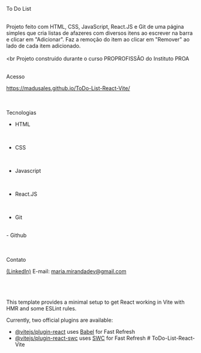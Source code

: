 To Do List
<br>
<br>

Projeto feito com HTML, CSS, JavaScript, React.JS e Git de uma página simples que cria listas de afazeres com diversos itens ao escrever na barra e clicar em "Adicionar". Faz a remoção do item ao clicar em "Remover" ao lado de cada item adicionado.
<br>
<br>
<br
Projeto construído durante o curso PROPROFISSÃO do Instituto PROA
<br>
<br>


 Acesso
<br>

https://madusales.github.io/ToDo-List-React-Vite/
<br>
<br>
<br>

 Tecnologias
<br>

- HTML
<br>
  
- CSS
<br>
  
- Javascript
<br>
  
- React.JS
<br>
  
- Git
<br>
- Github
<br>
<br>
<br>
  


 Contato
<br>

[(LinkedIn)](www.linkedin.com/in/mariaeduardasales)
E-mail: maria.mirandadev@gmail.com
<br>
<br>
<br>
<br>

This template provides a minimal setup to get React working in Vite with HMR and some ESLint rules.

Currently, two official plugins are available:

- [@vitejs/plugin-react](https://github.com/vitejs/vite-plugin-react/blob/main/packages/plugin-react/README.md) uses [Babel](https://babeljs.io/) for Fast Refresh
- [@vitejs/plugin-react-swc](https://github.com/vitejs/vite-plugin-react-swc) uses [SWC](https://swc.rs/) for Fast Refresh
#   T o D o - L i s t - R e a c t - V i t e 
 
 
